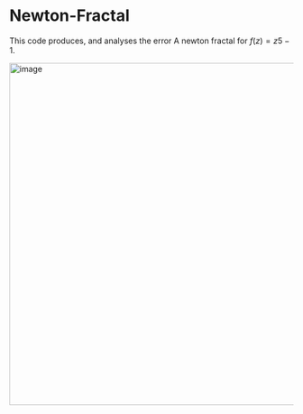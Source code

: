 # Newton-Fractal

This code produces, and analyses the error 
A newton fractal for $f(z) = z5 − 1$. 


<img width="607" alt="image" src="https://user-images.githubusercontent.com/65096232/183160611-b323112b-e2ca-40c7-b1bd-92e1bd73a109.png">
